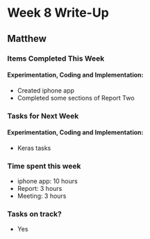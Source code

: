 # Week 8 Write-Up

## Matthew

### Items Completed This Week

#### Experimentation, Coding and Implementation:

- Created iphone app
- Completed some sections of Report Two

### Tasks for Next Week

#### Experimentation, Coding and Implementation:

- Keras tasks

### Time spent this week
- iphone app: 10 hours
- Report: 3 hours
- Meeting: 3 hours

### Tasks on track?
- Yes
